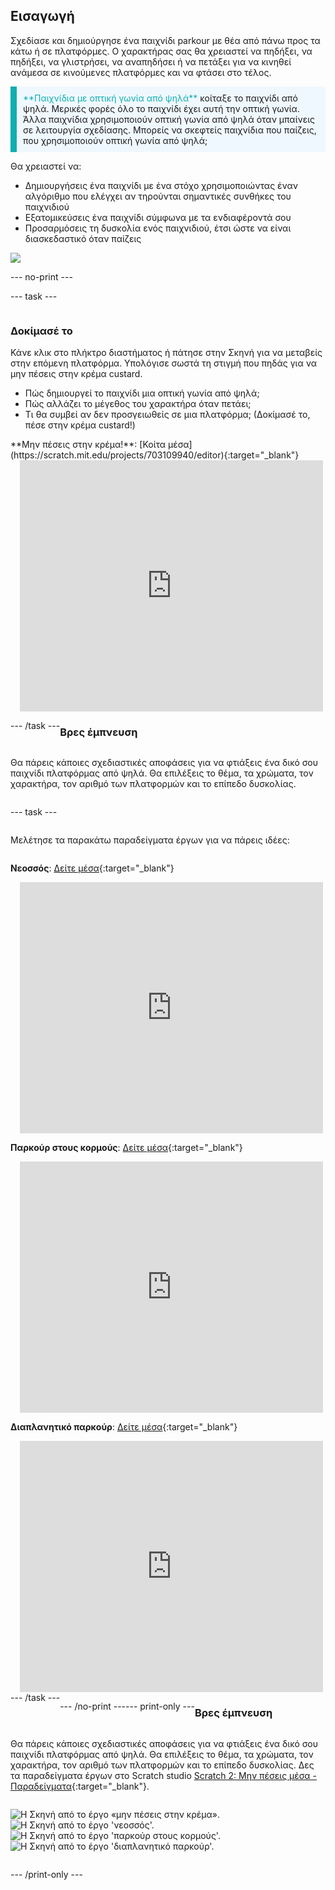 ## Εισαγωγή

Σχεδίασε και δημιούργησε ένα παιχνίδι parkour με θέα από πάνω προς τα κάτω ή σε πλατφόρμες. Ο χαρακτήρας σας θα χρειαστεί να πηδήξει, να πηδήξει, να γλιστρήσει, να αναπηδήσει ή να πετάξει για να κινηθεί ανάμεσα σε κινούμενες πλατφόρμες και να φτάσει στο τέλος.

<p style="border-left: solid; border-width:10px; border-color: #0faeb0; background-color: aliceblue; padding: 10px;">
<span style="color: #0faeb0">**Παιχνίδια με οπτική γωνία από ψηλά**</span> κοίταξε το παιχνίδι από ψηλά. Μερικές φορές όλο το παιχνίδι έχει αυτή την οπτική γωνία. Άλλα παιχνίδια χρησιμοποιούν οπτική γωνία από ψηλά όταν μπαίνεις σε λειτουργία σχεδίασης. Μπορείς να σκεφτείς παιχνίδια που παίζεις, που χρησιμοποιούν οπτική γωνία από ψηλά; 
</p>

Θα χρειαστεί να:
+ Δημιουργήσεις ένα παιχνίδι με ένα στόχο χρησιμοποιώντας έναν αλγόριθμο που ελέγχει αν τηρούνται σημαντικές συνθήκες του παιχνιδιού
+ Εξατομικεύσεις ένα παιχνίδι σύμφωνα με τα ενδιαφέροντά σου
+ Προσαρμόσεις τη δυσκολία ενός παιχνιδιού, έτσι ώστε να είναι διασκεδαστικό όταν παίζεις

![](images/example-strip.png)

--- no-print ---

--- task ---

<div style="display: flex; flex-wrap: wrap">
<div style="flex-basis: 175px; flex-grow: 1">  

### Δοκίμασέ το 

Κάνε κλικ στο πλήκτρο διαστήματος ή πάτησε στην Σκηνή για να μεταβείς στην επόμενη πλατφόρμα. Υπολόγισε σωστά τη στιγμή που πηδάς για να μην πέσεις στην κρέμα custard.

+ Πώς δημιουργεί το παιχνίδι μια οπτική γωνία από ψηλά; 
+ Πώς αλλάζει το μέγεθος του χαρακτήρα όταν πετάει; 
+ Τι θα συμβεί αν δεν προσγειωθείς σε μια πλατφόρμα; (Δοκίμασέ το, πέσε στην κρέμα custard!)

</div>

<div>
**Μην πέσεις στην κρέμα!**: [Κοίτα μέσα](https://scratch.mit.edu/projects/703109940/editor){:target="_blank"}
<div class="scratch-preview" style="margin-left: 15px;">
  <iframe allowtransparency="true" width="485" height="402" src="https://scratch.mit.edu/projects/embed/703109940/?autostart=false" frameborder="0"></iframe>
</div>

</div>

--- /task ---

### Βρες έμπνευση

Θα πάρεις κάποιες σχεδιαστικές αποφάσεις για να φτιάξεις ένα δικό σου παιχνίδι πλατφόρμας από ψηλά. Θα επιλέξεις το θέμα, τα χρώματα, τον χαρακτήρα, τον αριθμό των πλατφορμών και το επίπεδο δυσκολίας.

--- task ---

Μελέτησε τα παρακάτω παραδείγματα έργων για να πάρεις ιδέες:

**Νεοσσός**: [Δείτε μέσα](https://scratch.mit.edu/projects/703107492/editor){:target="_blank"}
<div class="scratch-preview" style="margin-left: 15px;">
  <iframe allowtransparency="true" width="485" height="402" src="https://scratch.mit.edu/projects/embed/703107492/?autostart=false" frameborder="0"></iframe>
</div>

**Παρκούρ στους κορμούς**: [Δείτε μέσα](https://scratch.mit.edu/projects/703111988/editor){:target="_blank"}
<div class="scratch-preview" style="margin-left: 15px;">
  <iframe allowtransparency="true" width="485" height="402" src="https://scratch.mit.edu/projects/embed/703111988/?autostart=false" frameborder="0"></iframe>
</div>

**Διαπλανητικό παρκούρ**: [Δείτε μέσα](https://scratch.mit.edu/projects/703112326/editor){:target="_blank"}
<div class="scratch-preview" style="margin-left: 15px;">
  <iframe allowtransparency="true" width="485" height="402" src="https://scratch.mit.edu/projects/embed/703112326/?autostart=false" frameborder="0"></iframe>
</div>
--- /task ---

--- /no-print ---

--- print-only ---

### Βρες έμπνευση

Θα πάρεις κάποιες σχεδιαστικές αποφάσεις για να φτιάξεις ένα δικό σου παιχνίδι πλατφόρμας από ψηλά. Θα επιλέξεις το θέμα, τα χρώματα, τον χαρακτήρα, τον αριθμό των πλατφορμών και το επίπεδο δυσκολίας. Δες τα παραδείγματα έργων στο Scratch studio [Scratch 2: Μην πέσεις μέσα - Παραδείγματα](https://scratch.mit.edu/studios/29599110/){:target="_blank"}.

![Η Σκηνή από το έργο «μην πέσεις στην κρέμα».](images/custard.png) ![Η Σκηνή από το έργο 'νεοσσός'.](images/bird.png) ![Η Σκηνή από το έργο 'παρκούρ στους κορμούς'.](images/frog.png) ![Η Σκηνή από το έργο 'διαπλανητικό παρκούρ'.](images/space.png)

--- /print-only ---

 
